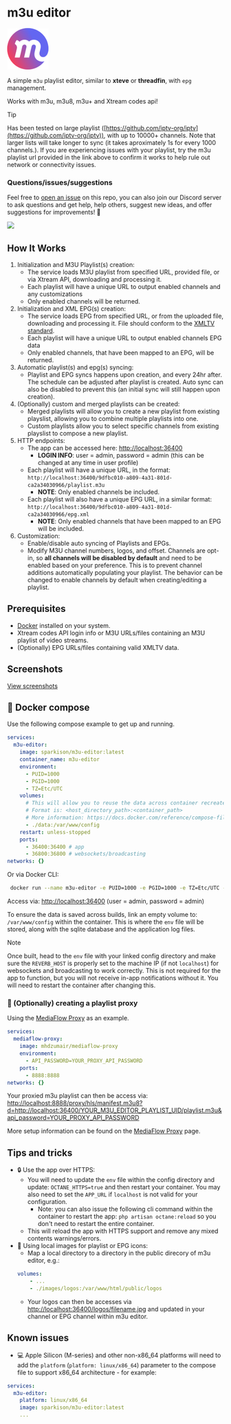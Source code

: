 # m3u editor

![logo](./public/favicon.png)

A simple `m3u` playlist editor, similar to **xteve** or **threadfin**, with `epg` management.

Works with m3u, m3u8, m3u+ and Xtream codes api!

> [!TIP]  
> Has been tested on large playlist ([https://github.com/iptv-org/iptv](https://github.com/iptv-org/iptv)), with up to 10000+ channels. Note that larger lists will take longer to sync (it takes aproximately 1s for every 1000 channels.). If you are experiencing issues with your playlist, try the m3u playlist url provided in the link above to confirm it works to help rule out network or connectivity issues.

### Questions/issues/suggestions

Feel free to [open an issue](https://github.com/sparkison/m3u-editor/issues/new?template=bug_report.md) on this repo, you can also join our Discord server to ask questions and get help, help others, suggest new ideas, and offer suggestions for improvements! 🎉

[![](https://dcbadge.limes.pink/api/server/rS3abJ5dz7)](https://discord.gg/rS3abJ5dz7)

## How It Works

1. Initialization and M3U Playlist(s) creation:
    - The service loads M3U playlist from specified URL, provided file, or via Xtream API, downloading and processing it.
    - Each playlist will have a unique URL to output enabled channels and any customizations
    - Only enabled channels will be returned.
2. Initialization and XML EPG(s) creation:
    - The service loads EPG from specified URL, or from the uploaded file, downloading and processing it. File should conform to the [XMLTV standard](https://github.com/XMLTV/xmltv/blob/master/xmltv.dtd).
    - Each playlist will have a unique URL to output enabled channels EPG data
    - Only enabled channels, that have been mapped to an EPG, will be returned.
3. Automatic playlist(s) and epg(s) syncing:
    - Playlist and EPG syncs happens upon creation, and every 24hr after. The schedule can be adjusted after playlist is created. Auto sync can also be disabled to prevent this (an initial sync will still happen upon creation).
4. (Optionally) custom and merged playlists can be created:
    - Merged playlists will allow you to create a new playlist from existing playslist, allowing you to combine multiple playlists into one.
    - Custom playlists allow you to select specific channels from existing playslist to compose a new playlist.
5. HTTP endpoints:
    - The app can be accessed here: [http://localhost:36400](http://localhost:36400)
      - **LOGIN INFO**: user = admin, password = admin (this can be changed at any time in user profile)
    - Each playlist will have a unique URL, in the format: `http://localhost:36400/9dfbc010-a809-4a31-801d-ca2a34030966/playlist.m3u`
      - **NOTE**: Only enabled channels be included.
    - Each playlist will also have a unique EPG URL, in a similar format: `http://localhost:36400/9dfbc010-a809-4a31-801d-ca2a34030966/epg.xml`
      - **NOTE**: Only enabled channels that have been mapped to an EPG will be included.
6. Customization:
    - Enable/disable auto syncing of Playlists and EPGs.
    - Modify M3U channel numbers, logos, and offset. Channels are opt-in, so **all channels will be disabled by default** and need to be enabled based on your preference. This is to prevent channel additions automatically populating your playlist. The behavior can be changed to enable channels by default when creating/editing a playlist.

## Prerequisites

- [Docker](https://www.docker.com/) installed on your system.
- Xtream codes API login info or M3U URLs/files containing an M3U playlist of video streams.
- (Optionally) EPG URLs/files containing valid XMLTV data.

## Screenshots

[View screenshots](./screenshots/)

## 🐳 Docker compose

Use the following compose example to get up and running.

```yaml
services:
  m3u-editor:
    image: sparkison/m3u-editor:latest
    container_name: m3u-editor
    environment:
      - PUID=1000
      - PGID=1000
      - TZ=Etc/UTC
    volumes:
      # This will allow you to reuse the data across container recreates.
      # Format is: <host_directory_path>:<container_path>
      # More information: https://docs.docker.com/reference/compose-file/volumes/
      - ./data:/var/www/config
    restart: unless-stopped
    ports:
      - 36400:36400 # app
      - 36800:36800 # websockets/broadcasting
networks: {}
```

Or via Docker CLI:

```bash
 docker run --name m3u-editor -e PUID=1000 -e PGID=1000 -e TZ=Etc/UTC -v ./data:/var/www/config --restart unless-stopped -p 36400:36400 -p 36800:36800 sparkison/m3u-editor:latest 
```

Access via: [http://localhost:36400](http://localhost:36400) (user = admin, password = admin)

To ensure the data is saved across builds, link an empty volume to: `/var/www/config` within the container. This is where the `env` file will be stored, along with the sqlite database and the application log files.

> [!NOTE]  
> Once built, head to the `env` file with your linked config directory and make sure the `REVERB_HOST` is properly set to the machine IP (if not `localhost`) for websockets and broadcasting to work correctly. This is not required for the app to function, but you will not receive in-app notifications without it. You will need to restart the container after changing this.

### 📡 (Optionally) creating a playlist proxy

Using the [MediaFlow Proxy](https://github.com/mhdzumair/mediaflow-proxy) as an example.

```yaml
services:
  mediaflow-proxy:
    image: mhdzumair/mediaflow-proxy
    environment:
      - API_PASSWORD=YOUR_PROXY_API_PASSWORD
    ports:
      - 8888:8888
networks: {}

```

Your proxied m3u playlist can then be access via: [http://localhost:8888/proxy/hls/manifest.m3u8?d=http://localhost:36400/YOUR_M3U_EDITOR_PLAYLIST_UID/playlist.m3u&api_password=YOUR_PROXY_API_PASSWORD](http://localhost:8888/proxy/hls/manifest.m3u8?d=http://localhost:36400/YOUR_M3U_EDITOR_PLAYLIST_UID/playlist.m3u&api_password=YOUR_PROXY_API_PASSWORD)

More setup information can be found on the [MediaFlow Proxy](https://github.com/mhdzumair/mediaflow-proxy) page.

## Tips and tricks

- 🔒 Use the app over HTTPS:
  - You will need to update the `env` file within the config directory and update: `OCTANE_HTTPS=true` and then restart your container. You may also need to set the `APP_URL` if `localhost` is not valid for your configuration.
    - Note: you can also issue the following cli command within the container to restart the app: `php artisan octane:reload` so you don't need to restart the entire container.
  - This will reload the app with HTTPS support and remove any mixed contents warnings/errors.
- 🌄 Using local images for playlist or EPG icons:
  - Map a local directory to a directory in the public direcory of m3u editor, e.g.:
  ```yaml
  volumes:
      - ...
      - ./images/logos:/var/www/html/public/logos
  ```
  - Your logos can then be accesses via [http://localhost:36400/logos/filename.jpg](http://localhost:36400/logos/filename.jpg) and updated in your channel or EPG channel within m3u editor.

## Known issues

- 💻 Apple Silicon (M-series) and other non-x86_64 platforms will need to add the `platform` (`platform: linux/x86_64`) parameter to the compose file to support x86_64 architecture - for example:

```yaml
services:
  m3u-editor:
    platform: linux/x86_64
    image: sparkison/m3u-editor:latest
    ...
```

